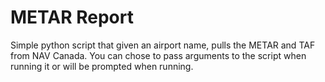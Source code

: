 # METAR Report

Simple python script that given an airport name, pulls the METAR and TAF from NAV Canada. You can chose to pass arguments to the script when running it or will be prompted when running.
